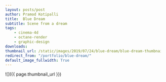 ```yaml
---
layout: posts/post
author: Pramod Kotipalli
title:  Blue Dream
subtitle: Scene from a dream
tags:
    - cinema-4d
    - octane-render
    - graphic-design
downloads:
thumbnail_url: /static/images/2019/07/24/blue-dream/blue-dream-thumbnail.png
redirect_from: "/portfolio/blue-dream/"
default_image_fullwidth: True
---
```


![]({{ page.thumbnail_url }})
